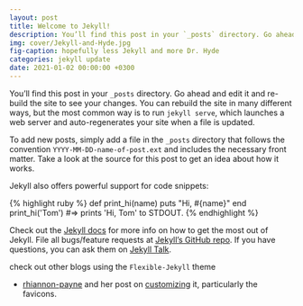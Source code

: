 ```yaml
---
layout: post
title: Welcome to Jekyll!
description: You’ll find this post in your `_posts` directory. Go ahead and edit it and re-build the site to see your changes.
img: cover/Jekyll-and-Hyde.jpg
fig-caption: hopefully less Jekyll and more Dr. Hyde
categories: jekyll update
date: 2021-01-02 00:00:00 +0300
---
```

You’ll find this post in your `_posts` directory. Go ahead and edit it and re-build the site to see your changes. You can rebuild the site in many different ways, but the most common way is to run `jekyll serve`, which launches a web server and auto-regenerates your site when a file is updated.

To add new posts, simply add a file in the `_posts` directory that follows the convention `YYYY-MM-DD-name-of-post.ext` and includes the necessary front matter. Take a look at the source for this post to get an idea about how it works.

Jekyll also offers powerful support for code snippets:

{% highlight ruby %}
def print_hi(name)
  puts "Hi, #{name}"
end
print_hi('Tom')
#=> prints 'Hi, Tom' to STDOUT.
{% endhighlight %}

Check out the [Jekyll docs][jekyll-docs] for more info on how to get the most out of Jekyll. File all bugs/feature requests at [Jekyll’s GitHub repo][jekyll-gh]. If you have questions, you can ask them on [Jekyll Talk][jekyll-talk].

check out other blogs using  the  `Flexible-Jekyll` theme
- [rhiannon-payne] and her post on [customizing] it, particularly the favicons.

[jekyll-docs]: https://jekyllrb.com/docs/home
[jekyll-gh]:   https://github.com/jekyll/jekyll
[jekyll-talk]: https://talk.jekyllrb.com/
[rhiannon-payne]: https://rhiannon.io/
[customizing]:      https://rhiannonpayne.medium.com/how-i-built-hosted-a-website-on-my-domain-for-free-github-pages-jekyll-theme-no-coding-7211a24c2a32
